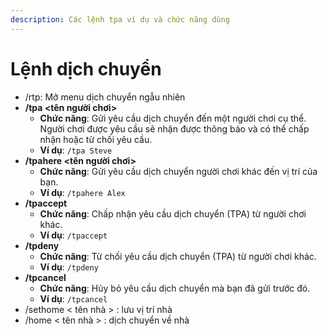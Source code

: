 ```yaml
---
description: Các lệnh tpa ví dụ và chức năng dùng
---
```


# Lệnh dịch chuyển

* /rtp: Mở menu dịch chuyển ngẫu nhiên
* **/tpa \<tên người chơi>**
  * **Chức năng**: Gửi yêu cầu dịch chuyển đến một người chơi cụ thể. Người chơi được yêu cầu sẽ nhận được thông báo và có thể chấp nhận hoặc từ chối yêu cầu.
  * **Ví dụ**: `/tpa Steve`
* **/tpahere \<tên người chơi>**
  * **Chức năng**: Gửi yêu cầu dịch chuyển người chơi khác đến vị trí của bạn.
  * **Ví dụ**: `/tpahere Alex`
* **/tpaccept**
  * **Chức năng**: Chấp nhận yêu cầu dịch chuyển (TPA) từ người chơi khác.
  * **Ví dụ**: `/tpaccept`
* **/tpdeny**
  * **Chức năng**: Từ chối yêu cầu dịch chuyển (TPA) từ người chơi khác.
  * **Ví dụ**: `/tpdeny`
* **/tpcancel**
  * **Chức năng**: Hủy bỏ yêu cầu dịch chuyển mà bạn đã gửi trước đó.
  * **Ví dụ**: `/tpcancel`
* /sethome  < tên nhà > : lưu vị trí nhà
* /home < tên nhà > : dịch chuyển về nhà

